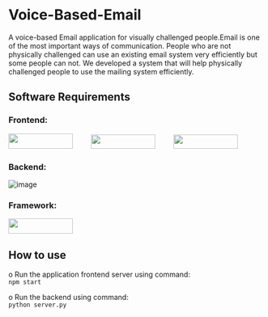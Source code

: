 # Voice-Based-Email

A voice-based Email application for visually challenged people.Email is one of the most important ways of communication. People who are not physically challenged can use an existing email system very efficiently but some people can not. We developed a system that will help physically challenged people to use the mailing system efficiently.

## Software Requirements

### Frontend:

<img src="https://user-images.githubusercontent.com/57532977/236160307-1300cbcf-156c-45f9-a43b-94aa8c49beb0.png" width="127" height="30" />&emsp;  &emsp; 
<img src="https://user-images.githubusercontent.com/57532977/236159886-900c442d-9417-42ae-8b33-cd354536d158.png" width="127" height="28" />&emsp;  &emsp; 
<img src="https://user-images.githubusercontent.com/57532977/236159951-bb8eecc4-5677-482b-b124-45f5ea3fd100.png" width="127" height="28" />

### Backend:

![image](https://user-images.githubusercontent.com/57532977/236160047-85418e94-de6f-4f44-a9c8-73979e27edcc.png)

### Framework:

<img src="https://user-images.githubusercontent.com/57532977/236164779-ac5cb7ad-468e-4063-8c9f-3d78a4c57666.png" width="127" height="30" />

## How to use

o Run the application frontend server using command:<br>
`npm start`

o Run the backend using command:<br>
`python server.py`



